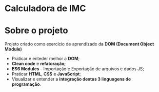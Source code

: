 # Calculadora de IMC

# Sobre o projeto

Projeto criado como exercício de aprendizado da <strong>DOM (Document Object Module)</strong>

  <ul>
    <li>Praticar e enteder melhor a <strong>DOM</strong>;</li>
    <li><strong>Clean code</strong> e <strong>refatoração</strong>;</li>
    <li><strong>ES6 Modules</strong> - Importação e Exportação de arquivos e dados JS;</li>
    <li>Praticar <strong>HTML</strong>, <strong>CSS</strong> e <strong>JavaScript</strong>;</li>
    <li>Visualizar e entender a <strong>integração destas 3 linguagens de programação</strong>.</li>
  </ul>
